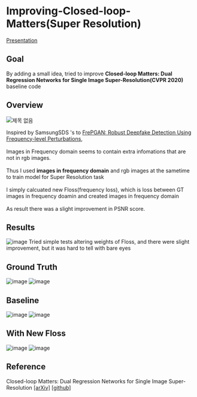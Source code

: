 # Improving-Closed-loop-Matters(Super Resolution)

[Presentation](https://docs.google.com/presentation/d/1AwdgyuRATms0tHZfOAdPIokXjWx52tRM/edit?usp=sharing&ouid=113730967271079117176&rtpof=true&sd=true)

## Goal
By adding a small idea, tried to improve **Closed-loop Matters: Dual Regression Networks for Single Image Super-Resolution(CVPR 2020)** baseline code

## Overview

![제목 없음](https://user-images.githubusercontent.com/65278309/165081476-5481d638-f9df-4d02-89c8-37c01626a3ee.png)

Inspired by SamsungSDS 's to [FrePGAN: Robust Deepfake Detection Using Frequency-level Perturbations](https://www.aaai.org/AAAI22Papers/AAAI-1171.JeongY.pdf),<br/><br/>
Images in Frequency domain seems to contain extra infomations that are not in rgb images.<br/><br/>
Thus I used **images in frequency domain** and rgb images at the sametime to train model for Super Resolution task<br/><br/>
I simply calcuated new Floss(frequency loss), which is  loss between GT images in frequency doamin and created images in frequency domain<br/><br/>
As result there was a slight improvement in PSNR score.

## Results
![image](https://user-images.githubusercontent.com/65278309/165083555-9ed58b6e-544b-4538-9ba1-1be297b072c3.png)
Tried simple tests altering weights of Floss, and there were slight improvement, but it was hard to tell with bare eyes

## Ground Truth
![image](https://user-images.githubusercontent.com/65278309/165083909-8c0effa3-46c0-4934-b42e-034ab0428a88.png)
![image](https://user-images.githubusercontent.com/65278309/165083920-8f866c8b-5b09-4871-b982-584576c95787.png)
## Baseline
![image](https://user-images.githubusercontent.com/65278309/165083932-c6952714-20d8-4957-af74-3e309009fb5b.png)
![image](https://user-images.githubusercontent.com/65278309/165083937-5c483f62-5f79-4fb8-b278-9ef84a993bb6.png)
## With New Floss
![image](https://user-images.githubusercontent.com/65278309/165083948-338571f9-3004-4214-935e-48d4ab91089b.png)
![image](https://user-images.githubusercontent.com/65278309/165083958-4c8731f4-9400-4057-a67f-e8ff0f24a644.png)


## Reference
Closed-loop Matters: Dual Regression Networks for Single Image Super-Resolution [[arXiv]](https://arxiv.org/pdf/2003.07018.pdf) [[github]](https://github.com/guoyongcs/DRN)



